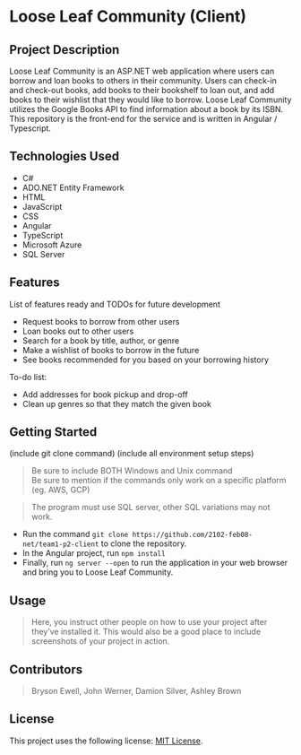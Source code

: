 # Loose Leaf Community (Client)

## Project Description

Loose Leaf Community is an ASP.NET web application where users can borrow and loan books to others in their community. Users can check-in and check-out books, add books to their bookshelf to loan out, and add books to their wishlist that they would like to borrow. Loose Leaf Community utilizes the Google Books API to find information about a book by its ISBN. This repository is the front-end for the service and is written in Angular / Typescript.

## Technologies Used

* C#
* ADO.NET Entity Framework
* HTML
* JavaScript
* CSS
* Angular
* TypeScript
* Microsoft Azure
* SQL Server

## Features

List of features ready and TODOs for future development
* Request books to borrow from other users
* Loan books out to other users
* Search for a book by title, author, or genre
* Make a wishlist of books to borrow in the future
* See books recommended for you based on your borrowing history

To-do list:
* Add addresses for book pickup and drop-off
* Clean up genres so that they match the given book

## Getting Started
   
(include git clone command)
(include all environment setup steps)

> Be sure to include BOTH Windows and Unix command  
> Be sure to mention if the commands only work on a specific platform (eg. AWS, GCP)

> The program must use SQL server, other SQL variations may not work.

- Run the command `git clone https://github.com/2102-feb08-net/team1-p2-client` to clone the repository.
- In the Angular project, run `npm install`
- Finally, run `ng server --open` to run the application in your web browser and bring you to Loose Leaf Community.

## Usage

> Here, you instruct other people on how to use your project after they’ve installed it. This would also be a good place to include screenshots of your project in action.

## Contributors

> Bryson Ewell, John Werner, Damion Silver, Ashley Brown

## License

This project uses the following license: [MIT License](https://mit-license.org/).

